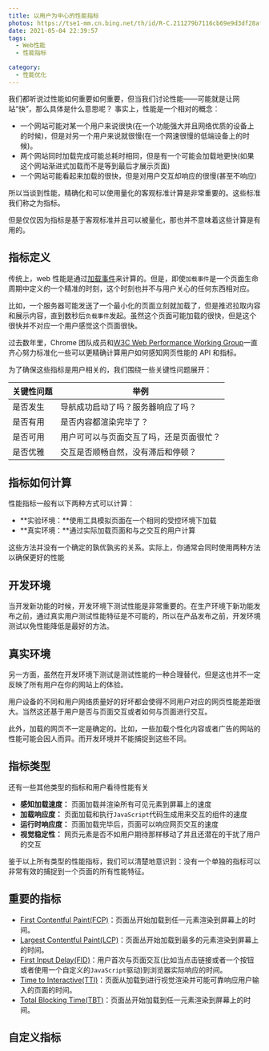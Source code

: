 ```yaml
---
title: 以用户为中心的性能指标
photos: https://tse1-mm.cn.bing.net/th/id/R-C.211279b7116cb69e9d3df28af623c53e?rik=Oeyz5ulsggCTMg&riu=http%3a%2f%2fimg.zcool.cn%2fcommunity%2f018f18591910cca801216a3eb6354f.jpg%401280w_1l_2o_100sh.jpg&ehk=uvGS8C%2b4yaq3vvhFiHLSsKqZ2u2zuu9UQ1Wt9JQ8IU8%3d&risl=&pid=ImgRaw
date: 2021-05-04 22:39:57
tags:
  - Web性能
  - 性能指标

category:
  - 性能优化
---
```


我们都听说过性能如何重要如何重要，但当我们讨论性能——可能就是让网站“快”，那么具体是什么意思呢？ 事实上，性能是一个相对的概念：

- 一个网站可能对某一个用户来说很快(在一个功能强大并且网络优质的设备上的时候)，但是对另一个用户来说就很慢(在一个网速很慢的低端设备上的时候)。
- 两个网站同时加载完成可能总耗时相同，但是有一个可能会加载地更快(如果这个网站渐进式加载而不是等到最后才展示页面)
- 一个网站可能看起来加载的很快，但是对用户交互却响应的很慢(甚至不响应)

所以当谈到性能，精确化和可以使用量化的客观标准计算是非常重要的。这些标准我们称之为指标。

但是仅仅因为指标是基于客观标准并且可以被量化，那也并不意味着这些计算是有用的。

## 指标定义

传统上，web 性能是通过[加载事件](https://developer.mozilla.org/en-US/docs/Web/API/Window/load_event)来计算的。但是，即使`加载事件`是一个页面生命周期中定义的一个精准的时刻，这个时刻也并不与用户关心的任何东西相对应。

比如，一个服务器可能发送了一个最小化的页面立刻就加载了，但是推迟拉取内容和展示内容，直到数秒后`负载事件`发起。虽然这个页面可能加载的很快，但是这个很快并不对应一个用户感觉这个页面很快。

过去数年里，Chrome 团队成员和[W3C Web Performance Working Group](https://www.w3.org/webperf/)一直齐心努力标准化一些可以更精确计算用户如何感知网页性能的 API 和指标。

为了确保这些指标是用户相关的，我们围绕一些关键性问题展开：

| 关键性问题 | 举例                                     |
| ---------- | ---------------------------------------- |
| 是否发生   | 导航成功启动了吗？服务器响应了吗？       |
| 是否有用   | 是否内容都渲染完毕了？                   |
| 是否可用   | 用户可可以与页面交互了吗，还是页面很忙？ |
| 是否优雅   | 交互是否顺畅自然，没有滞后和停顿？       |

## 指标如何计算

性能指标一般有以下两种方式可以计算：

- **实验环境：**使用工具模拟页面在一个相同的受控环境下加载
- **真实环境：**通过实际加载页面和与之交互的用户计算

这些方法并没有一个确定的孰优孰劣的关系。实际上，你通常会同时使用两种方法以确保更好的性能

## 开发环境

当开发新功能的时候，开发环境下测试性能是非常重要的。在生产环境下新功能发布之前，通过真实用户测试性能特征是不可能的，所以在产品发布之前，开发环境测试以免性能降低是最好的方法。

## 真实环境

另一方面，虽然在开发环境下测试是测试性能的一种合理替代，但是这也并不一定反映了所有用户在你的网站上的体验。

用户设备的不同和用户网络质量好的好坏都会使得不同用户对应的网页性能差距很大。当然这还基于用户是否与页面交互或者如何与页面进行交互。

此外，加载的网页不一定是确定的。比如，一些加载个性化内容或者广告的网站的性能可能会因人而异。而开发环境并不能捕捉到这些不同。

## 指标类型

还有一些其他类型的指标和用户看待性能有关

- **感知加载速度：** 页面加载并渲染所有可见元素到屏幕上的速度
- **加载响应度：** 页面加载和执行`JavaScript`代码生成用来交互的组件的速度
- **运行时响应度：** 页面加载完毕后，页面可以响应网页交互的速度
- **视觉稳定性：** 网页元素是否不如用户期待那样移动了并且还潜在的干扰了用户的交互

鉴于以上所有类型的性能指标，我们可以清楚地意识到：没有一个单独的指标可以非常有效的捕捉到一个页面的所有性能特征。

## 重要的指标

- [First Contentful Paint(FCP)](https://web.dev/fcp/)：页面丛开始加载到任一元素渲染到屏幕上的时间。
- [Largest Contentful Paint(LCP)](https://web.dev/lcp/)：页面丛开始加载到最多的元素渲染到屏幕上的时间。
- [First Input Delay(FID)](https://web.dev/fid/)：用户首次与页面交互(比如当点击链接或者一个按钮或者使用一个自定义的`JavaScript`驱动)到浏览器实际响应的时间。
- [Time to Interactive(TTI)](https://web.dev/tti/)：页面从加载到进行视觉渲染并可能可靠响应用户输入的页面的时间。
- [Total Blocking Time(TBT)](https://web.dev/tbt/)：页面丛开始加载到任一元素渲染到屏幕上的时间。

## 自定义指标
